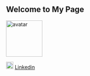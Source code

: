 ## Welcome to My Page 

<img src="https://media-exp1.licdn.com/dms/image/C4E03AQEYKOBH_45Hrg/profile-displayphoto-shrink_800_800/0/1606363450212?e=1634169600&v=beta&t=4TqZgdpBigFlhBV0s3QHGRmudOpGJIBOV_OXLaCWQDU" alt="avatar" width="100" height="100">

<img src="https://content.linkedin.com/content/dam/me/business/en-us/amp/brand-site/v2/bg/LI-Bug.svg.original.svg" width="20" height="20"> [Linkedin](https://www.linkedin.com/in/huanganni/)

